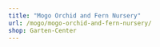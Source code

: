 ```yaml
---
title: "Mogo Orchid and Fern Nursery"
url: /mogo/mogo-orchid-and-fern-nursery/
shop: Garten-Center
---
```

